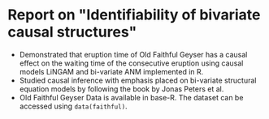 # Report on "Identifiability of bivariate causal structures"
* Demonstrated that eruption time of Old Faithful Geyser has a causal effect on the waiting time of the consecutive eruption using causal
models LiNGAM and bi-variate ANM implemented in R.
* Studied causal inference with emphasis placed on bi-variate structural equation models by following the book by Jonas Peters et al.
* Old Faithful Geyser Data is available in base-R. The dataset can be accessed using `data(faithful)`.
